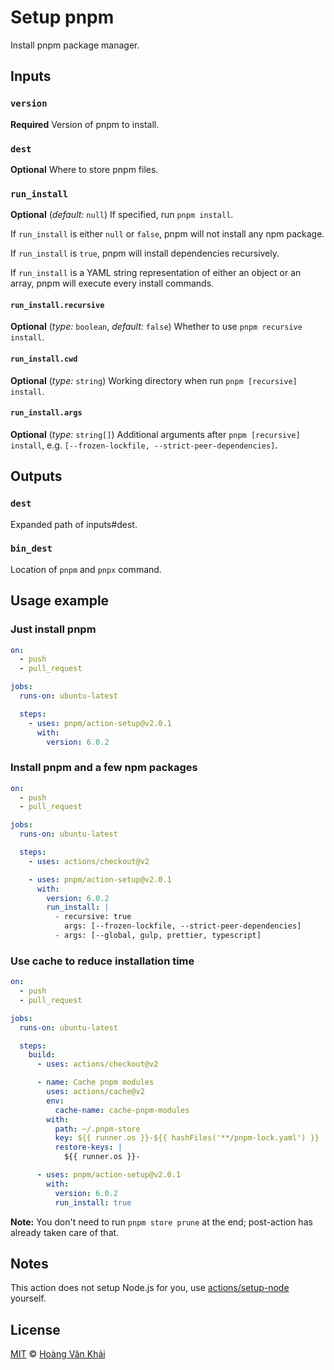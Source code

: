 # Setup pnpm

Install pnpm package manager.

## Inputs

### `version`

**Required** Version of pnpm to install.

### `dest`

**Optional** Where to store pnpm files.

### `run_install`

**Optional** (_default:_ `null`) If specified, run `pnpm install`.

If `run_install` is either `null` or `false`, pnpm will not install any npm package.

If `run_install` is `true`, pnpm will install dependencies recursively.

If `run_install` is a YAML string representation of either an object or an array, pnpm will execute every install commands.

#### `run_install.recursive`

**Optional** (_type:_ `boolean`, _default:_ `false`) Whether to use `pnpm recursive install`.

#### `run_install.cwd`

**Optional** (_type:_ `string`) Working directory when run `pnpm [recursive] install`.

#### `run_install.args`

**Optional** (_type:_ `string[]`) Additional arguments after `pnpm [recursive] install`, e.g. `[--frozen-lockfile, --strict-peer-dependencies]`.

## Outputs

### `dest`

Expanded path of inputs#dest.

### `bin_dest`

Location of `pnpm` and `pnpx` command.

## Usage example

### Just install pnpm

```yaml
on:
  - push
  - pull_request

jobs:
  runs-on: ubuntu-latest

  steps:
    - uses: pnpm/action-setup@v2.0.1
      with:
        version: 6.0.2
```

### Install pnpm and a few npm packages

```yaml
on:
  - push
  - pull_request

jobs:
  runs-on: ubuntu-latest

  steps:
    - uses: actions/checkout@v2

    - uses: pnpm/action-setup@v2.0.1
      with:
        version: 6.0.2
        run_install: |
          - recursive: true
            args: [--frozen-lockfile, --strict-peer-dependencies]
          - args: [--global, gulp, prettier, typescript]
```

### Use cache to reduce installation time

```yaml
on:
  - push
  - pull_request

jobs:
  runs-on: ubuntu-latest

  steps:
    build:
      - uses: actions/checkout@v2

      - name: Cache pnpm modules
        uses: actions/cache@v2
        env:
          cache-name: cache-pnpm-modules
        with:
          path: ~/.pnpm-store
          key: ${{ runner.os }}-${{ hashFiles('**/pnpm-lock.yaml') }}
          restore-keys: |
            ${{ runner.os }}-

      - uses: pnpm/action-setup@v2.0.1
        with:
          version: 6.0.2
          run_install: true
```

**Note:** You don't need to run `pnpm store prune` at the end; post-action has already taken care of that.

## Notes

This action does not setup Node.js for you, use [actions/setup-node](https://github.com/actions/setup-node) yourself.

## License

[MIT](https://git.io/JfclH) © [Hoàng Văn Khải](https://github.com/KSXGitHub/)
